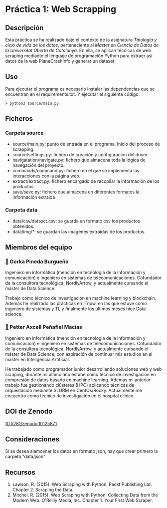 # Práctica 1: Web Scrapping

## Descripción
Esta práctica se ha realizado bajo el contexto de la asignatura _Tipología y ciclo de vida de los datos_, perteneciente al _Máster en Ciencia de Datos de la Universitat Oberta de Catalunya_. En ella, se aplican técnicas de web scraping mediante el lenguaje de programación Python para extraer así datos de la web PlaneCrashInfo y generar un dataset.

## Uso
Para ejecutar el programa es necesario instalar las dependencias que se encuentran en el requirements.txt.
Y ejecutar el siguiente código:

    > python3 source/main.py  


## Ficheros

### Carpeta source
- source/main.py: punto de entrada en el programa. Inicio del proceso de scrapping.
- source/settings.py: fichero de creación y configuración del driver.
- navigatation/navigate.py: fichero que almacena toda la lógica de navegación del proyecto.
- commands/command.py: fichero en el que se implementa las interacciones con la página web.
- extract/extract.py: fichero encargado de recopilar la información de los productos.
- save/save.py: fichero que almacena en diferentes formatos la información extraida

### Carpeta data
- data/csv/dataset.csv: se guarda en formato csv los productos obtenidos.
- data/img/*: se guardan las imagenes extraidas de los productos.

## Miembros del equipo

### [👤](https://www.linkedin.com/in/gorka-pineda-burgue%C3%B1o/) Gorka Pineda Burgueño
Ingeniero en informática (mención en tecnologia de la información y comunicación) e ingeniero en sistemas de telecomunicaciones. Cofundador de la consultora tecnológica, NordlyArrow, y actualmente cursando el máster de Data Science.

Trabajo como técnico de investigación en machine learning y blockchain. Además he realizado las prácticas en ITnow, en las que estuve como ingeniero de sistemas y TI, y finalmente los últimos meses hice Data science.

### [👤](https://www.linkedin.com/in/PetterAxcell) Petter Axcell Peñafiel Macías
Ingeniero en informática (mención en tecnologia de la información y comunicación) e ingeniero en sistemas de telecomunicaciones. Cofundador de la consultora tecnológica, NordlyArrow, y actualmente cursando el máster de Data Science, con aspiración de continuar mis estudios en el máster en Inteligencia Artificial.

He trabajado como programador junior desarrollando soluciones web y web scraping, durante mi último año estube como técnico de investigación en compresión de datos basado en machine learning. Además mi anterior trabajo fue gestionando clústeres (HPC) aplicando técnicas de orquestación mediante SLURM en CentOs/Rocky. Actualmente me encuentro como técnico de investigación en el hospital clínico.

## DOI de Zenodo
[10.5281/zenodo.10125871](https://doi.org/10.5281/zenodo.10125871)

## Consideraciones
Si se desea alamcenar los datos en formato json, hay que crear primero la carpeta "data/json"

## Recursos
1. Lawson, R. (2015). Web Scraping with Python. Packt Publishing Ltd. Chapter 2. Scraping the Data.
2. Mitchel, R. (2015). Web Scraping with Python: Collecting Data from the Modern Web. O'Reilly Media, Inc. Chapter 1. Your First Web Scraper.

